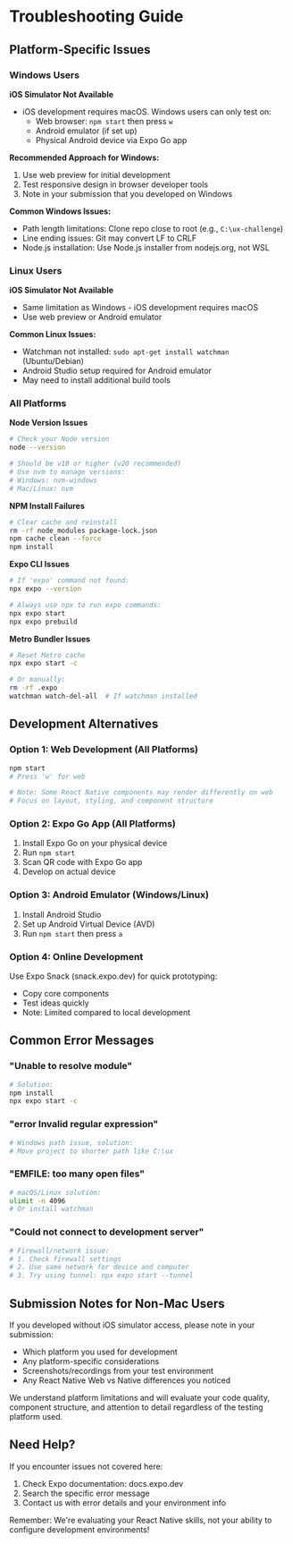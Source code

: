 # Troubleshooting Guide

## Platform-Specific Issues

### Windows Users

**iOS Simulator Not Available**
- iOS development requires macOS. Windows users can only test on:
  - Web browser: `npm start` then press `w`
  - Android emulator (if set up)
  - Physical Android device via Expo Go app

**Recommended Approach for Windows:**
1. Use web preview for initial development
2. Test responsive design in browser developer tools
3. Note in your submission that you developed on Windows

**Common Windows Issues:**
- Path length limitations: Clone repo close to root (e.g., `C:\ux-challenge`)
- Line ending issues: Git may convert LF to CRLF
- Node.js installation: Use Node.js installer from nodejs.org, not WSL

### Linux Users

**iOS Simulator Not Available**
- Same limitation as Windows - iOS development requires macOS
- Use web preview or Android emulator

**Common Linux Issues:**
- Watchman not installed: `sudo apt-get install watchman` (Ubuntu/Debian)
- Android Studio setup required for Android emulator
- May need to install additional build tools

### All Platforms

**Node Version Issues**
```bash
# Check your Node version
node --version

# Should be v18 or higher (v20 recommended)
# Use nvm to manage versions:
# Windows: nvm-windows
# Mac/Linux: nvm
```

**NPM Install Failures**
```bash
# Clear cache and reinstall
rm -rf node_modules package-lock.json
npm cache clean --force
npm install
```

**Expo CLI Issues**
```bash
# If 'expo' command not found:
npx expo --version

# Always use npx to run expo commands:
npx expo start
npx expo prebuild
```

**Metro Bundler Issues**
```bash
# Reset Metro cache
npx expo start -c

# Or manually:
rm -rf .expo
watchman watch-del-all  # If watchman installed
```

## Development Alternatives

### Option 1: Web Development (All Platforms)
```bash
npm start
# Press 'w' for web

# Note: Some React Native components may render differently on web
# Focus on layout, styling, and component structure
```

### Option 2: Expo Go App (All Platforms)
1. Install Expo Go on your physical device
2. Run `npm start`
3. Scan QR code with Expo Go app
4. Develop on actual device

### Option 3: Android Emulator (Windows/Linux)
1. Install Android Studio
2. Set up Android Virtual Device (AVD)
3. Run `npm start` then press `a`

### Option 4: Online Development
Use Expo Snack (snack.expo.dev) for quick prototyping:
- Copy core components
- Test ideas quickly
- Note: Limited compared to local development

## Common Error Messages

### "Unable to resolve module"
```bash
# Solution:
npm install
npx expo start -c
```

### "error Invalid regular expression"
```bash
# Windows path issue, solution:
# Move project to shorter path like C:\ux
```

### "EMFILE: too many open files"
```bash
# macOS/Linux solution:
ulimit -n 4096
# Or install watchman
```

### "Could not connect to development server"
```bash
# Firewall/network issue:
# 1. Check firewall settings
# 2. Use same network for device and computer
# 3. Try using tunnel: npx expo start --tunnel
```

## Submission Notes for Non-Mac Users

If you developed without iOS simulator access, please note in your submission:
- Which platform you used for development
- Any platform-specific considerations
- Screenshots/recordings from your test environment
- Any React Native Web vs Native differences you noticed

We understand platform limitations and will evaluate your code quality, component structure, and attention to detail regardless of the testing platform used.

## Need Help?

If you encounter issues not covered here:
1. Check Expo documentation: docs.expo.dev
2. Search the specific error message
3. Contact us with error details and your environment info

Remember: We're evaluating your React Native skills, not your ability to configure development environments!